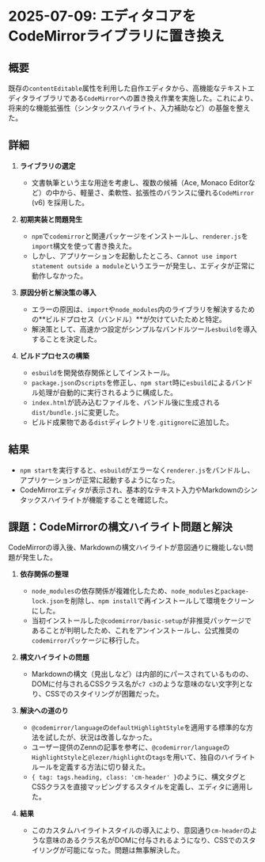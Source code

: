 # 2025-07-09: エディタコアをCodeMirrorライブラリに置き換え

## 概要

既存の`contentEditable`属性を利用した自作エディタから、高機能なテキストエディタライブラリである`CodeMirror`への置き換え作業を実施した。これにより、将来的な機能拡張性（シンタックスハイライト、入力補助など）の基盤を整えた。

## 詳細

1.  **ライブラリの選定**
    *   文書執筆という主な用途を考慮し、複数の候補（Ace, Monaco Editorなど）の中から、軽量さ、柔軟性、拡張性のバランスに優れる`CodeMirror` (v6) を採用した。

2.  **初期実装と問題発生**
    *   `npm`で`codemirror`と関連パッケージをインストールし、`renderer.js`を`import`構文を使って書き換えた。
    *   しかし、アプリケーションを起動したところ、`Cannot use import statement outside a module`というエラーが発生し、エディタが正常に動作しなかった。

3.  **原因分析と解決策の導入**
    *   エラーの原因は、`import`や`node_modules`内のライブラリを解決するための**ビルドプロセス（バンドル）**が欠けていたためと特定。
    *   解決策として、高速かつ設定がシンプルなバンドルツール`esbuild`を導入することを決定した。

4.  **ビルドプロセスの構築**
    *   `esbuild`を開発依存関係としてインストール。
    *   `package.json`の`scripts`を修正し、`npm start`時に`esbuild`によるバンドル処理が自動的に実行されるように構成した。
    *   `index.html`が読み込むファイルを、バンドル後に生成される`dist/bundle.js`に変更した。
    *   ビルド成果物である`dist`ディレクトリを`.gitignore`に追加した。

## 結果

*   `npm start`を実行すると、`esbuild`がエラーなく`renderer.js`をバンドルし、アプリケーションが正常に起動するようになった。
*   CodeMirrorエディタが表示され、基本的なテキスト入力やMarkdownのシンタックスハイライトが機能することを確認した。

## 課題：CodeMirrorの構文ハイライト問題と解決

CodeMirrorの導入後、Markdownの構文ハイライトが意図通りに機能しない問題が発生した。

1.  **依存関係の整理**
    *   `node_modules`の依存関係が複雑化したため、`node_modules`と`package-lock.json`を削除し、`npm install`で再インストールして環境をクリーンにした。
    *   当初インストールした`@codemirror/basic-setup`が非推奨パッケージであることが判明したため、これをアンインストールし、公式推奨の`codemirror`パッケージに移行した。

2.  **構文ハイライトの問題**
    *   Markdownの構文（見出しなど）は内部的にパースされているものの、DOMに付与されるCSSクラス名が`c7 c3`のような意味のない文字列となり、CSSでのスタイリングが困難だった。

3.  **解決への道のり**
    *   `@codemirror/language`の`defaultHighlightStyle`を適用する標準的な方法を試したが、状況は改善しなかった。
    *   ユーザー提供のZennの記事を参考に、`@codemirror/language`の`HighlightStyle`と`@lezer/highlight`の`tags`を用いて、独自のハイライトルールを定義する方法に切り替えた。
    *   `{ tag: tags.heading, class: 'cm-header' }`のように、構文タグとCSSクラスを直接マッピングするスタイルを定義し、エディタに適用した。

4.  **結果**
    *   このカスタムハイライトスタイルの導入により、意図通り`cm-header`のような意味のあるクラス名がDOMに付与されるようになり、CSSでのスタイリングが可能になった。問題は無事解決した。